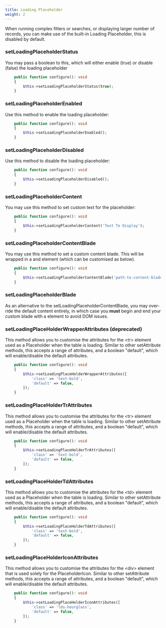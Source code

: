 ```yaml
---
title: Loading Placeholder
weight: 2
---
```


When running complex filters or searches, or displaying larger number of records, you can make use of the built-in Loading Placeholder, this is disabled by default.

### setLoadingPlaceholderStatus
You may pass a boolean to this, which will either enable (true) or disable (false) the loading placeholder

```php
    public function configure(): void
    {
        $this->setLoadingPlaceholderStatus(true);
    }
```

### setLoadingPlaceholderEnabled

Use this method to enable the loading placeholder:

```php
    public function configure(): void
    {
        $this->setLoadingPlaceholderEnabled();
    }
```

### setLoadingPlaceholderDisabled

Use this method to disable the loading placeholder:

```php
    public function configure(): void
    {
        $this->setLoadingPlaceholderDisabled();
    }
```

### setLoadingPlaceholderContent

You may use this method to set custom text for the placeholder:

```php
    public function configure(): void
    {
        $this->setLoadingPlaceholderContent('Text To Display');
    }
```

### setLoadingPlaceholderContentBlade

You may use this method to set a custom content blade.  This will be wrapped in a <tr> and <td> element (which can be customised as below).

```php
    public function configure(): void
    {
        $this->setLoadingPlaceholderContentBlade('path-to-content-blade');
    }
```

### setLoadingPlaceholderBlade

As an alternative to the setLoadingPlaceholderContentBlade, you may over-ride the default content entirely, in which case you **must** begin and end your custom blade with a <tr></tr> element to avoid DOM issues.

### setLoadingPlaceHolderWrapperAttributes (deprecated)

This method allows you to customise the attributes for the &lt;tr&gt; element used as a Placeholder when the table is loading.  Similar to other setAttribute methods, this accepts a range of attributes, and a boolean "default", which will enable/disable the default attributes.

```php
    public function configure(): void
    {
        $this->setLoadingPlaceHolderWrapperAttributes([
            'class' => 'text-bold',
            'default' => false,
        ]);
    }

```
### setLoadingPlaceHolderTrAttributes
This method allows you to customise the attributes for the &lt;tr&gt; element used as a Placeholder when the table is loading.  Similar to other setAttribute methods, this accepts a range of attributes, and a boolean "default", which will enable/disable the default attributes.
```php
    public function configure(): void
    {
        $this->setLoadingPlaceHolderTrAttributes([
            'class' => 'text-bold',
            'default' => false,
        ]);
    }

```

### setLoadingPlaceHolderTdAttributes
This method allows you to customise the attributes for the &lt;td&gt; element used as a Placeholder when the table is loading.  Similar to other setAttribute methods, this accepts a range of attributes, and a boolean "default", which will enable/disable the default attributes.
```php
    public function configure(): void
    {
        $this->setLoadingPlaceHolderTdAttributes([
            'class' => 'text-bold',
            'default' => false,
        ]);
    }

```

### setLoadingPlaceHolderIconAttributes

This method allows you to customise the attributes for the &lt;div&gt; element that is used solely for the PlaceholderIcon.  Similar to other setAttribute methods, this accepts a range of attributes, and a boolean "default", which will enable/disable the default attributes.

```php
    public function configure(): void
    {
        $this->setLoadingPlaceHolderIconAttributes([
            'class' => 'lds-hourglass',
            'default' => false,
        ]);
    }

```

